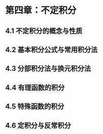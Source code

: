 # 第四章：不定积分

## 4.1 不定积分的概念与性质

## 4.2 基本积分公式与常用积分法

## 4.3 分部积分法与换元积分法

## 4.4 有理函数的积分

## 4.5 特殊函数的积分

## 4.6 定积分与反常积分